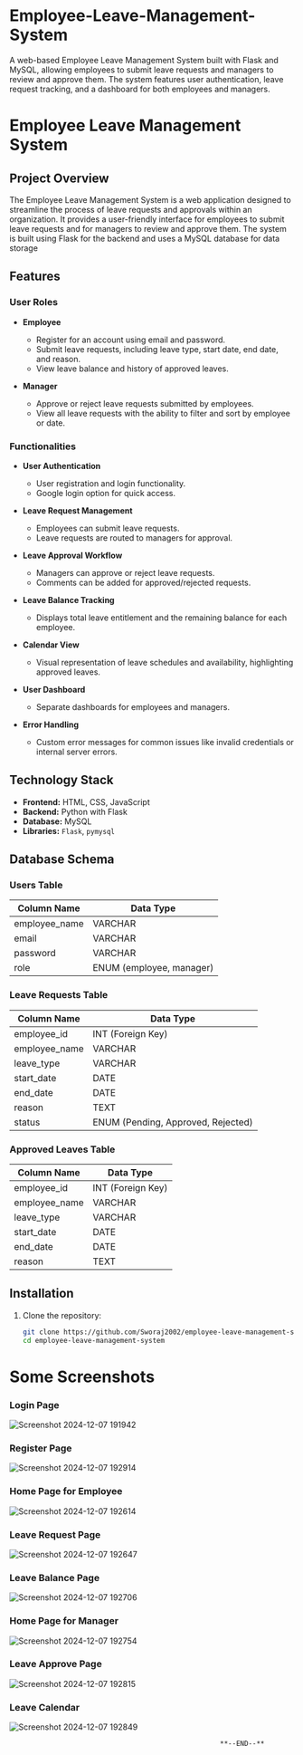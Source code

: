 # Employee-Leave-Management-System
A web-based Employee Leave Management System built with Flask and MySQL, allowing employees to submit leave requests and managers to review and approve them. The system features user authentication, leave request tracking, and a dashboard for both employees and managers.
# Employee Leave Management System

## Project Overview
The Employee Leave Management System is a web application designed to streamline the process of leave requests and approvals within an organization. It provides a user-friendly interface for employees to submit leave requests and for managers to review and approve them. The system is built using Flask for the backend and uses a MySQL database for data storage

## Features

### User Roles
- **Employee**
  - Register for an account using email and password.
  - Submit leave requests, including leave type, start date, end date, and reason.
  - View leave balance and history of approved leaves.
  
- **Manager**
  - Approve or reject leave requests submitted by employees.
  - View all leave requests with the ability to filter and sort by employee or date.

### Functionalities
- **User Authentication**
  - User registration and login functionality.
  - Google login option for quick access.
  
- **Leave Request Management**
  - Employees can submit leave requests.
  - Leave requests are routed to managers for approval.
  
- **Leave Approval Workflow**
  - Managers can approve or reject leave requests.
  - Comments can be added for approved/rejected requests.
  
- **Leave Balance Tracking**
  - Displays total leave entitlement and the remaining balance for each employee.
  
- **Calendar View**
  - Visual representation of leave schedules and availability, highlighting approved leaves.
  
- **User Dashboard**
  - Separate dashboards for employees and managers.
  
- **Error Handling**
  - Custom error messages for common issues like invalid credentials or internal server errors.

## Technology Stack
- **Frontend:** HTML, CSS, JavaScript
- **Backend:** Python with Flask
- **Database:** MySQL
- **Libraries:** `Flask`, `pymysql`

## Database Schema
### Users Table
| Column Name      | Data Type         |
|------------------|-------------------|
| employee_name    | VARCHAR            |
| email            | VARCHAR            |
| password         | VARCHAR            |
| role             | ENUM (employee, manager) |

### Leave Requests Table
| Column Name      | Data Type         |
|------------------|-------------------|
| employee_id      | INT (Foreign Key) |
| employee_name    | VARCHAR            |
| leave_type       | VARCHAR            |
| start_date       | DATE              |
| end_date         | DATE              |
| reason           | TEXT              |
| status           | ENUM (Pending, Approved, Rejected) |

### Approved Leaves Table
| Column Name      | Data Type         |
|------------------|-------------------|
| employee_id      | INT (Foreign Key) |
| employee_name    | VARCHAR            |
| leave_type       | VARCHAR            |
| start_date       | DATE              |
| end_date         | DATE              |
| reason           | TEXT              |

## Installation
1. Clone the repository:
   ```bash
   git clone https://github.com/Sworaj2002/employee-leave-management-system.git
   cd employee-leave-management-system
# Some Screenshots
### Login Page
![Screenshot 2024-12-07 191942](https://github.com/user-attachments/assets/8c2cc84d-0a12-489d-8c1e-96f4d586b0bf)
### Register Page
![Screenshot 2024-12-07 192914](https://github.com/user-attachments/assets/97a31bd5-401a-487b-9680-a47e8968bdc2)
### Home Page for Employee
![Screenshot 2024-12-07 192614](https://github.com/user-attachments/assets/15fa1498-3496-4bcf-a36a-f553c1169247)
### Leave Request Page
![Screenshot 2024-12-07 192647](https://github.com/user-attachments/assets/25d65185-5e5d-408b-a3b9-036aca2905a7)
### Leave Balance Page
![Screenshot 2024-12-07 192706](https://github.com/user-attachments/assets/88266315-aee3-4bc2-b524-5c0ab88ce339)
### Home Page for Manager
![Screenshot 2024-12-07 192754](https://github.com/user-attachments/assets/f4d5d2bc-70e4-4488-b54f-8177b6c37353)
### Leave Approve Page
![Screenshot 2024-12-07 192815](https://github.com/user-attachments/assets/65543ef6-963a-48fa-9a3c-9d2d9931b793)
### Leave Calendar
![Screenshot 2024-12-07 192849](https://github.com/user-attachments/assets/450b1e40-2c0f-4cb6-a42c-cf8c20638637)

                                                        **--END--**
